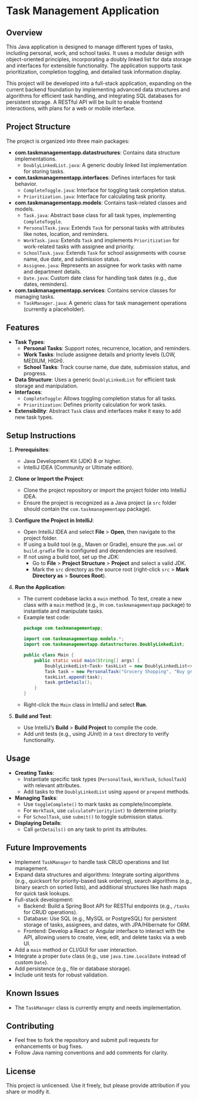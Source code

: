 # Task Management Application

## Overview
This Java application is designed to manage different types of tasks, including personal, work, and school tasks. It uses a modular design with object-oriented principles, incorporating a doubly linked list for data storage and interfaces for extensible functionality. The application supports task prioritization, completion toggling, and detailed task information display.

This project will be developed into a full-stack application, expanding on the current backend foundation by implementing advanced data structures and algorithms for efficient task handling, and integrating SQL databases for persistent storage. A RESTful API will be built to enable frontend interactions, with plans for a web or mobile interface.

## Project Structure
The project is organized into three main packages:
- **com.taskmanagementapp.datastructures**: Contains data structure implementations.
  - `DoublyLinkedList.java`: A generic doubly linked list implementation for storing tasks.
- **com.taskmanagementapp.interfaces**: Defines interfaces for task behavior.
  - `CompleteToggle.java`: Interface for toggling task completion status.
  - `Prioritization.java`: Interface for calculating task priority.
- **com.taskmanagementapp.models**: Contains task-related classes and models.
  - `Task.java`: Abstract base class for all task types, implementing `CompleteToggle`.
  - `PersonalTask.java`: Extends `Task` for personal tasks with attributes like notes, location, and reminders.
  - `WorkTask.java`: Extends `Task` and implements `Prioritization` for work-related tasks with assignee and priority.
  - `SchoolTask.java`: Extends `Task` for school assignments with course name, due date, and submission status.
  - `Assignee.java`: Represents an assignee for work tasks with name and department details.
  - `Date.java`: Custom date class for handling task dates (e.g., due dates, reminders).
- **com.taskmanagementapp.services**: Contains service classes for managing tasks.
  - `TaskManager.java`: A generic class for task management operations (currently a placeholder).

## Features
- **Task Types**:
  - **Personal Tasks**: Support notes, recurrence, location, and reminders.
  - **Work Tasks**: Include assignee details and priority levels (LOW, MEDIUM, HIGH).
  - **School Tasks**: Track course name, due date, submission status, and progress.
- **Data Structure**: Uses a generic `DoublyLinkedList` for efficient task storage and manipulation.
- **Interfaces**:
  - `CompleteToggle`: Allows toggling completion status for all tasks.
  - `Prioritization`: Defines priority calculation for work tasks.
- **Extensibility**: Abstract `Task` class and interfaces make it easy to add new task types.

## Setup Instructions
1. **Prerequisites**:
   - Java Development Kit (JDK) 8 or higher.
   - IntelliJ IDEA (Community or Ultimate edition).

2. **Clone or Import the Project**:
   - Clone the project repository or import the project folder into IntelliJ IDEA.
   - Ensure the project is recognized as a Java project (a `src` folder should contain the `com.taskmanagementapp` package).

3. **Configure the Project in IntelliJ**:
   - Open IntelliJ IDEA and select **File** > **Open**, then navigate to the project folder.
   - If using a build tool (e.g., Maven or Gradle), ensure the `pom.xml` or `build.gradle` file is configured and dependencies are resolved.
   - If not using a build tool, set up the JDK:
     - Go to **File** > **Project Structure** > **Project** and select a valid JDK.
     - Mark the `src` directory as the source root (right-click `src` > **Mark Directory as** > **Sources Root**).

4. **Run the Application**:
   - The current codebase lacks a `main` method. To test, create a new class with a `main` method (e.g., in `com.taskmanagementapp` package) to instantiate and manipulate tasks.
   - Example test code:
     ```java
     package com.taskmanagementapp;

     import com.taskmanagementapp.models.*;
     import com.taskmanagementapp.datastructures.DoublyLinkedList;

     public class Main {
         public static void main(String[] args) {
             DoublyLinkedList<Task> taskList = new DoublyLinkedList<>(null);
             Task task = new PersonalTask("Grocery Shopping", "Buy groceries", "Personal", "Bring reusable bags", false, "Supermarket", new Date(10, 15, 2025));
             taskList.append(task);
             task.getDetails();
         }
     }
     ```
   - Right-click the `Main` class in IntelliJ and select **Run**.

5. **Build and Test**:
   - Use IntelliJ’s **Build** > **Build Project** to compile the code.
   - Add unit tests (e.g., using JUnit) in a `test` directory to verify functionality.

## Usage
- **Creating Tasks**:
  - Instantiate specific task types (`PersonalTask`, `WorkTask`, `SchoolTask`) with relevant attributes.
  - Add tasks to the `DoublyLinkedList` using `append` or `prepend` methods.
- **Managing Tasks**:
  - Use `toggleComplete()` to mark tasks as complete/incomplete.
  - For `WorkTask`, use `calculatePriority(int)` to determine priority.
  - For `SchoolTask`, use `submit()` to toggle submission status.
- **Displaying Details**:
  - Call `getDetails()` on any task to print its attributes.

## Future Improvements
- Implement `TaskManager` to handle task CRUD operations and list management.
- Expand data structures and algorithms: Integrate sorting algorithms (e.g., quicksort for priority-based task ordering), search algorithms (e.g., binary search on sorted lists), and additional structures like hash maps for quick task lookups.
- Full-stack development: 
  - Backend: Build a Spring Boot API for RESTful endpoints (e.g., `/tasks` for CRUD operations).
  - Database: Use SQL (e.g., MySQL or PostgreSQL) for persistent storage of tasks, assignees, and dates, with JPA/Hibernate for ORM.
  - Frontend: Develop a React or Angular interface to interact with the API, allowing users to create, view, edit, and delete tasks via a web UI.
- Add a `main` method or CLI/GUI for user interaction.
- Integrate a proper `Date` class (e.g., use `java.time.LocalDate` instead of custom `Date`).
- Add persistence (e.g., file or database storage).
- Include unit tests for robust validation.

## Known Issues
- The `TaskManager` class is currently empty and needs implementation.

## Contributing
- Feel free to fork the repository and submit pull requests for enhancements or bug fixes.
- Follow Java naming conventions and add comments for clarity.

## License
This project is unlicensed. Use it freely, but please provide attribution if you share or modify it.
